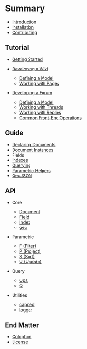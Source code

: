 # Summary

* [Introduction](README.md)
* [Installation](INSTALLATION.md)
* [Contributing](CONTRIBUTING.md)

## Tutorial

* [Getting Started](tutorial/README.md)
* [Developing a Wiki](tutorial/wiki/README.md)
  * [Defining a Model](tutorial/wiki/model.md)
  * [Working with Pages](tutorial/wiki/page.md)

* [Developing a Forum](tutorial/forum/README.md)
  * [Defining a Model](tutorial/forum/model.md)
  * [Working with Threads](tutorial/forum/thread.md)
  * [Working with Replies](tutorial/forum/reply.md)
  * [Common Front-End Operations](tutorial/forum/front-end.md)


## Guide

* [Declaring Documents](guide/documents.md)
* [Document Instances](guide/document-instances.md)
* [Fields](guide/fields.md)
* [Indexes](guide/fields.md)
* [Querying](guide/querying.md)
* [Parametric Helpers](guide/parametric.md)
* [GeoJSON](guide/geojson.md)

## API

* Core
  * [Document](api/document.md)
  * [Field](api/field.md)
  * [Index](api/index.md)
  * [geo](api/geo.md)

* Parametric
  * [F \(Filter\)](api/parametric/filter.md)
  * [P \(Project\)](api/parametric/project.md)
  * [S \(Sort\)](api/parametric/sort.md)
  * [U \(Update\)](api/parametric/update.md)

* Query
  * [Ops](api/query/ops.md)
  * [Q](api/query/query.md)

* Utilities
  * [capped](api/util/capped.md)
  * [logger](api/util/logger.md)

## End Matter

* [Colophon](COLOPHON.md)
* [License](LICENSE.md)
